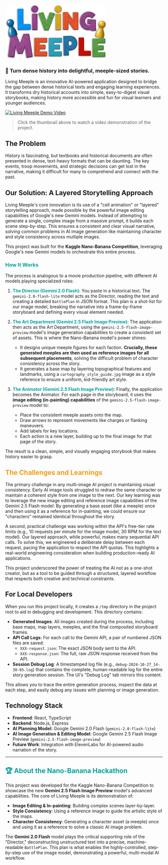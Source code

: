 ![Living Meeple Banner](/images/living_meeple_header.png)

### 📜 Turn dense history into delightful, meeple-sized stories.

Living Meeple is an innovative AI-powered application designed to bridge the gap between dense historical texts and engaging learning experiences. It transforms dry historical accounts into simple, easy-to-digest visual storybooks, making history more accessible and fun for visual learners and younger audiences.

<a href="https://www.youtube.com/watch?v=9HNK1-bh2zY" title="Living Meeple Demo Video">
  <img src="https://img.youtube.com/vi/9HNK1-bh2zY/hqdefault.jpg" alt="Living Meeple Demo Video" width="600px" />
</a>

> Click the thumbnail above to watch a video demonstration of the project.

## The Problem

History is fascinating, but textbooks and historical documents are often presented in dense, text-heavy formats that can be daunting. The key events, troop movements, and strategic decisions can get lost in the narrative, making it difficult for many to comprehend and connect with the past.

## Our Solution: A Layered Storytelling Approach

Living Meeple's core innovation is its use of a "cell animation" or "layered" storytelling approach, made possible by the powerful image editing capabilities of Google's new Gemini models. Instead of attempting to generate a single, complex image from a massive prompt, it builds each scene step-by-step. This ensures a consistent and clear visual narrative, solving common problems in AI image generation like maintaining character and style consistency across multiple images.

This project was built for the **Kaggle Nano-Banana Competition**, leveraging Google's new Gemini models to orchestrate this entire process.

### <font color="#00a0a0">How It Works</font>

The process is analogous to a movie production pipeline, with different AI models playing specialized roles:

1.  <font color="#00a0a0">**The Director (Gemini 2.0 Flash)**</font>: You paste in a historical text. The `gemini-2.0-flash-lite` model acts as the Director, reading the text and creating a detailed `BattlePlan` in JSON format. This plan is a shot-list for our image model, breaking the narrative into a frame-by-frame storyboard and defining every visual element needed.

2.  <font color="#00a0a0">**The Art Department (Gemini 2.5 Flash Image Preview)**</font>: The application then acts as the Art Department, using the `gemini-2.5-flash-image-preview` model's image generation capabilities to create a consistent set of assets. This is where the Nano-Banana model's power shines:
    *   It designs unique meeple figures for each faction. **Crucially, these generated meeples are then used as reference images for all subsequent placements**, solving the difficult problem of character consistency across the story.
    *   It generates a base map by layering topographical features and landmarks, using a `cartography_style_guide.jpg` image as a style reference to ensure a uniform, kid-friendly art style.

3.  <font color="#00a0a0">**The Animator (Gemini 2.5 Flash Image Preview)**</font>: Finally, the application becomes the Animator. For each page in the storyboard, it uses the **image editing (in-painting) capabilities** of the `gemini-2.5-flash-image-preview` model to:
    *   Place the consistent meeple assets onto the map.
    *   Draw arrows to represent movements like charges or flanking maneuvers.
    *   Add labels for key locations.
    *   Each action is a new layer, building up to the final image for that page of the story.

The result is a clean, simple, and visually engaging storybook that makes history easier to grasp.

## <font color="#f39c12">The Challenges and Learnings</font>

The primary challenge in any multi-image AI project is maintaining visual consistency. Early AI image tools struggled to redraw the same character or maintain a coherent style from one image to the next. Our key learning was to leverage the new image editing and reference image capabilities of the Gemini 2.5 Flash model. By generating a base asset (like a meeple) once and then using it as a reference for in-painting, we could ensure our "characters" remained identical throughout the story.

A second, practical challenge was working within the API's free-tier rate limits (e.g., 10 requests per minute for the image model, 30 RPM for the text model). Our layered approach, while powerful, makes many sequential API calls. To solve this, we engineered a deliberate delay between each request, pacing the application to respect the API quotas. This highlights a real-world engineering consideration when building production-ready AI applications.

This project underscored the power of treating the AI not as a one-shot creator, but as a tool to be guided through a structured, layered workflow that respects both creative and technical constraints.

## For Local Developers

When you run this project locally, it creates a `/tmp` directory in the project root to aid in debugging and development. This directory contains:

*   **Generated Images**: All images created during the process, including base maps, map layers, meeples, and the final composited storyboard frames.
*   **API Call Logs**: For each call to the Gemini API, a pair of numbered JSON files are saved:
    *   `XXX-request.json`: The exact JSON body sent to the API.
    *   `XXX-response.json`: The full, raw JSON response received from the API.
*   **Session Debug Log**: A timestamped log file (e.g., `debug-2024-10-27_14-30-05.log`) that contains the complete, human-readable log for the entire story generation session. The UI's "Debug Log" tab mirrors this content.

This allows you to trace the entire generation process, inspect the data at each step, and easily debug any issues with planning or image generation.

## Technology Stack

*   **Frontend**: React, TypeScript
*   **Backend**: Node.js, Express
*   **AI Planning Model**: Google Gemini 2.0 Flash (`gemini-2.0-flash-lite`)
*   **AI Image Generation & Editing Model**: Google Gemini 2.5 Flash Image Preview (`gemini-2.5-flash-image-preview`)
*   **Future Work**: Integration with ElevenLabs for AI-powered audio narration of the story.

---

## <font color="#00a0a0">🏆 About the Nano-Banana Hackathon</font>

This project was developed for the Kaggle Nano-Banana Competition to showcase the new **Gemini 2.5 Flash Image Preview** model's advanced capabilities. The core of Living Meeple is its demonstration of:
*   **Image Editing & In-painting**: Building complex scenes layer-by-layer.
*   **Style Consistency**: Using a reference image to guide the artistic style of the maps.
*   **Character Consistency**: Generating a character asset (a meeple) once and using it as a reference to solve a classic AI image problem.

The **Gemini 2.0 Flash** model plays the critical supporting role of the "Director," deconstructing unstructured text into a precise, machine-readable `BattlePlan`. This plan is what enables the highly-controlled, step-by-step use of the image model, demonstrating a powerful, multi-modal AI workflow.